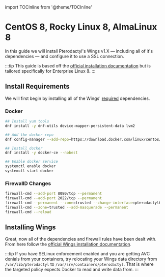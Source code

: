 import TOCInline from '@theme/TOCInline'
# CentOS 8, Rocky Linux 8, AlmaLinux 8
In this guide we will install Pterodactyl's Wings v1.X — including all of it's dependencies — and configure it to use a SSL connection.

<TOCInline toc={toc} />

:::tip
This guide is based off the [official installation documentation](./../../documentation/wings/installing.md) but is tailored specifically for Enterprise Linux 8.
:::

## Install Requirements
We will first begin by installing all of the Wings' [required](../../documentation/wings/installing.md#dependencies) dependencies.

### Docker

```bash
## Install yum tools
dnf install -y dnf-utils device-mapper-persistent-data lvm2

## Add the docker repo
dnf config-manager --add-repo=https://download.docker.com/linux/centos/docker-ce.repo

## Install docker
dnf install -y docker-ce --nobest

## Enable docker service
systemctl enable docker
systemctl start docker
```

### FirewallD Changes
```bash
firewall-cmd --add-port 8080/tcp --permanent
firewall-cmd --add-port 2022/tcp --permanent
firewall-cmd --permanent --zone=trusted --change-interface=pterodactyl0
firewall-cmd --zone=trusted --add-masquerade --permanent
firewall-cmd --reload
```

## Installing Wings
Great, now all of the dependencies and firewall rules have been dealt with. From here follow the [official Wings installation documentation](./../../documentation/wings/installing.md#enabling-swap).

:::tip
If you have SELinux enforcement enabled and you are getting AVC denials from your containers, try relocating your Wings data directory from `/var/lib/pterodactyl` to `/var/srv/containers/pterodactyl`. That is where the targeted policy expects Docker to read and write data from.
:::
